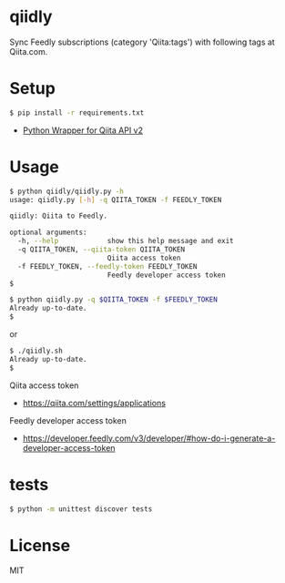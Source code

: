 qiidly
==================================================

Sync Feedly subscriptions (category 'Qiita:tags')
with following tags at Qiita.com.


Setup
==================================================

```bash
$ pip install -r requirements.txt
```

- [Python Wrapper for Qiita API v2](https://github.com/petitviolet/qiita_py)


Usage
==================================================

```bash
$ python qiidly/qiidly.py -h
usage: qiidly.py [-h] -q QIITA_TOKEN -f FEEDLY_TOKEN

qiidly: Qiita to Feedly.

optional arguments:
  -h, --help            show this help message and exit
  -q QIITA_TOKEN, --qiita-token QIITA_TOKEN
                        Qiita access token
  -f FEEDLY_TOKEN, --feedly-token FEEDLY_TOKEN
                        Feedly developer access token
$
```

```bash
$ python qiidly.py -q $QIITA_TOKEN -f $FEEDLY_TOKEN
Already up-to-date.
$
```

or

```bash
$ ./qiidly.sh
Already up-to-date.
$
```

Qiita access token
- https://qiita.com/settings/applications

Feedly developer access token
- https://developer.feedly.com/v3/developer/#how-do-i-generate-a-developer-access-token


tests
==================================================

```bash
$ python -m unittest discover tests
```


License
==================================================
MIT
